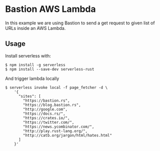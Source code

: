 # Bastion AWS Lambda

In this example we are using Bastion to send a get request to given list of URLs inside an AWS Lambda.

## Usage
Install serverless with:
```
$ npm install -g serverless
$ npm install --save-dev serverless-rust
```

And trigger lambda locally
```
$ serverless invoke local -f page_fetcher -d \
    '{
      "sites": [
        "https://bastion.rs",
        "https://blog.bastion.rs",
        "http://google.com",
        "https://docs.rs/",
        "https://crates.io/",
        "https://twitter.com/",
        "https://news.ycombinator.com/",
        "http://play.rust-lang.org/",
        "http://catb.org/jargon/html/hates.html"
      ]
    }'
```
